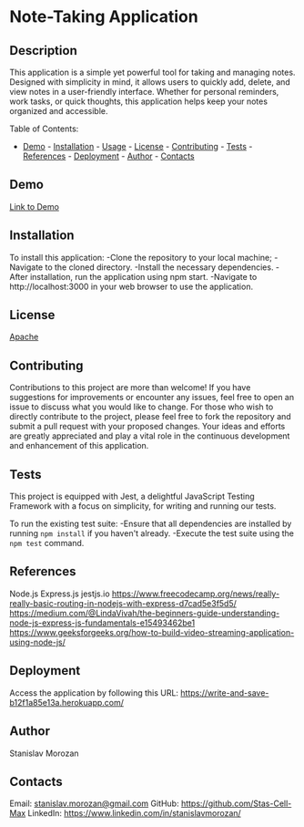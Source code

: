 # Note-Taking Application

## Description
This application is a simple yet powerful tool for taking and managing notes. Designed with simplicity in mind, it allows users to quickly add, delete, and view notes in a user-friendly interface. Whether for personal reminders, work tasks, or quick thoughts, this application helps keep your notes organized and accessible.

Table of Contents: 

   - [Demo](#demo)
    - [Installation](#installation)
    - [Usage](#usage)
    - [License](#license)
    - [Contributing](#contributing)
    - [Tests](#tests) 
    - [References](#references)
    - [Deployment](#deployment)
    - [Author](#author)
    - [Contacts](#contacts)


## Demo
[Link to Demo]( https://drive.google.com/file/d/1ULME16XCrQTRt79q47t6KUBifvGmaBVU/view )


## Installation
To install this application: 
-Clone the repository to your local machine;
-Navigate to the cloned directory.
-Install the necessary dependencies.
-After installation, run the application using npm start.
-Navigate to http://localhost:3000 in your web browser to use the application.


## License
[Apache](https://img.shields.io/badge/License-Apache-blue)


## Contributing
Contributions to this project are more than welcome! If you have suggestions for improvements or encounter any issues, feel free to open an issue to discuss what you would like to change. For those who wish to directly contribute to the project, please feel free to fork the repository and submit a pull request with your proposed changes. Your ideas and efforts are greatly appreciated and play a vital role in the continuous development and enhancement of this application.


## Tests

This project is equipped with Jest, a delightful JavaScript Testing Framework with a focus on simplicity, for writing and running our tests.

To run the existing test suite:
-Ensure that all dependencies are installed by running `npm install` if you haven't already.
-Execute the test suite using the `npm test` command.
   
   
## References
Node.js
Express.js
jestjs.io
https://www.freecodecamp.org/news/really-really-basic-routing-in-nodejs-with-express-d7cad5e3f5d5/
https://medium.com/@LindaVivah/the-beginners-guide-understanding-node-js-express-js-fundamentals-e15493462be1
https://www.geeksforgeeks.org/how-to-build-video-streaming-application-using-node-js/


## Deployment
Access the application by following this URL:
https://write-and-save-b12f1a85e13a.herokuapp.com/


## Author
Stanislav Morozan


## Contacts
Email: stanislav.morozan@gmail.com
GitHub: https://github.com/Stas-Cell-Max
LinkedIn: https://www.linkedin.com/in/stanislavmorozan/